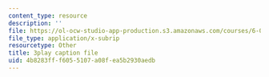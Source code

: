 ```yaml
---
content_type: resource
description: ''
file: https://ol-ocw-studio-app-production.s3.amazonaws.com/courses/6-004-computation-structures-spring-2017/4b8283fff6055107a08fea5b2930aedb_Fi62zvlY2o4.vtt
file_type: application/x-subrip
resourcetype: Other
title: 3play caption file
uid: 4b8283ff-f605-5107-a08f-ea5b2930aedb
---
```

